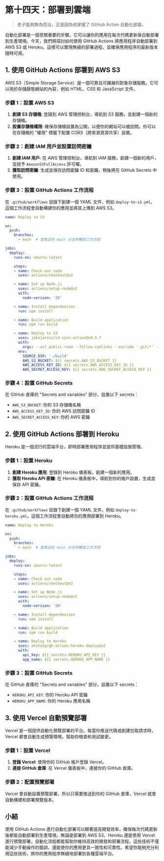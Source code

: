 # 第十四天：**部署到雲端**

> 老子能夠無為而治，正是因為他掌握了 GitHub Action 自動化部屬。

自動化部署是一個至關重要的步驟，它可以讓你的應用在每次代碼更新後自動部署到生產環境。今天，我們將探討如何使用 GitHub Actions 將應用程序自動部署到 AWS S3 或 Heroku。這樣可以實現無縫的部署過程，並確保應用程序的最新版本隨時可用。

## **1. 使用 GitHub Actions 部署到 AWS S3**

AWS S3（Simple Storage Service）是一個可靠且可擴展的對象存儲服務。它可以用於存儲靜態網站的內容，例如 HTML、CSS 和 JavaScript 文件。

### **步驟 1：設置 AWS S3**

1. **創建 S3 存儲桶**: 登錄到 AWS 管理控制台，導航到 S3 服務，並創建一個新的存儲桶。
2. **設置存儲桶權限**: 確保存儲桶設置為公開，以便你的網站可以被訪問。你可以在存儲桶的 "權限" 標籤下配置 CORS（跨來源資源共享）設置。

### **步驟 2：創建 IAM 用戶並設置訪問密鑰**

1. **創建 IAM 用戶**: 在 AWS 管理控制台，導航到 IAM 服務，創建一個新的用戶，並授予 `AmazonS3FullAccess` 許可權。
2. **獲取訪問密鑰**: 生成並保存訪問密鑰 ID 和密鑰，稍後將在 GitHub Secrets 中使用。

### **步驟 3：設置 GitHub Actions 工作流程**

在 `.github/workflows` 目錄下創建一個 YAML 文件，例如 `deploy-to-s3.yml`。這個工作流程會自動構建你的應用並將其上傳到 AWS S3。

```yaml
name: Deploy to S3

on:
  push:
    branches:
      - main  # 當推送到 main 分支時觸發工作流程

jobs:
  deploy:
    runs-on: ubuntu-latest

    steps:
    - name: Check out code
      uses: actions/checkout@v2

    - name: Set up Node.js
      uses: actions/setup-node@v2
      with:
        node-version: '20'

    - name: Install dependencies
      run: npm install

    - name: Build application
      run: npm run build

    - name: Deploy to S3
      uses: jakejarvis/s3-sync-action@v0.5.7
      with:
        args: --acl public-read --follow-symlinks --exclude '.git/*' --exclude 'README.md'
      env:
        SOURCE_DIR: './build'
        AWS_S3_BUCKET: ${{ secrets.AWS_S3_BUCKET }}
        AWS_ACCESS_KEY_ID: ${{ secrets.AWS_ACCESS_KEY_ID }}
        AWS_SECRET_ACCESS_KEY: ${{ secrets.AWS_SECRET_ACCESS_KEY }}
```

### **步驟 4：設置 GitHub Secrets**

在 GitHub 倉庫的 "Secrets and variables" 部分，設置以下 secrets：
- `AWS_S3_BUCKET`: 你的 S3 存儲桶名稱
- `AWS_ACCESS_KEY_ID`: 你的 AWS 訪問密鑰 ID
- `AWS_SECRET_ACCESS_KEY`: 你的 AWS 密鑰

## **2. 使用 GitHub Actions 部署到 Heroku**

Heroku 是一個流行的雲端平台，即時部署應用程序並提供基礎設施管理。

### **步驟 1：設置 Heroku**

1. **創建 Heroku 應用**: 登錄到 Heroku 儀表板，創建一個新的應用。
2. **獲取 Heroku API 密鑰**: 在 Heroku 儀表板中，導航到你的帳戶設置，生成並保存 API 密鑰。

### **步驟 2：設置 GitHub Actions 工作流程**

在 `.github/workflows` 目錄下創建一個 YAML 文件，例如 `deploy-to-heroku.yml`。這個工作流程會自動將你的應用部署到 Heroku。

```yaml
name: Deploy to Heroku

on:
  push:
    branches:
      - main  # 當推送到 main 分支時觸發工作流程

jobs:
  deploy:
    runs-on: ubuntu-latest

    steps:
    - name: Check out code
      uses: actions/checkout@v2

    - name: Set up Node.js
      uses: actions/setup-node@v2
      with:
        node-version: '20'

    - name: Install dependencies
      run: npm install

    - name: Build application
      run: npm run build

    - name: Deploy to Heroku
      uses: akshatp/gh-action-heroku-deploy@v2
      with:
        api_key: ${{ secrets.HEROKU_API_KEY }}
        app_name: ${{ secrets.HEROKU_APP_NAME }}
```

### **步驟 3：設置 GitHub Secrets**

在 GitHub 倉庫的 "Secrets and variables" 部分，設置以下 secrets：
- `HEROKU_API_KEY`: 你的 Heroku API 密鑰
- `HEROKU_APP_NAME`: 你的 Heroku 應用名稱

## **3. 使用 Vercel 自動預覽部署**

Vercel 是一個提供自動化預覽部署的平台。每當你推送代碼或創建拉取請求時，Vercel 都會自動生成預覽環境，幫助你檢查和測試變更。

### **步驟 1：設置 Vercel**

1. **登錄 Vercel**: 使用你的 GitHub 帳戶登錄 Vercel。
2. **連接 GitHub 倉庫**: 在 Vercel 儀表板中，連接你的 GitHub 倉庫。

### **步驟 2：配置預覽部署**

Vercel 會自動設置預覽部署，所以只需要推送到你的 GitHub 倉庫，Vercel 就會自動構建和部署預覽版本。

## **小結**

使用 GitHub Actions 進行自動化部署可以顯著提高開發效率，確保每次代碼更新後都能自動部署到生產環境。無論是部署到 AWS S3、Heroku 還是使用 Vercel 進行預覽部署，自動化流程都能幫助你維持高效的開發和部署流程。這些技術不僅能減少手動操作的錯誤，還能使你的應用更具一致性和可靠性。希望你能夠充分利用這些技術，將你的應用程序無縫地部署到各種雲端平台。